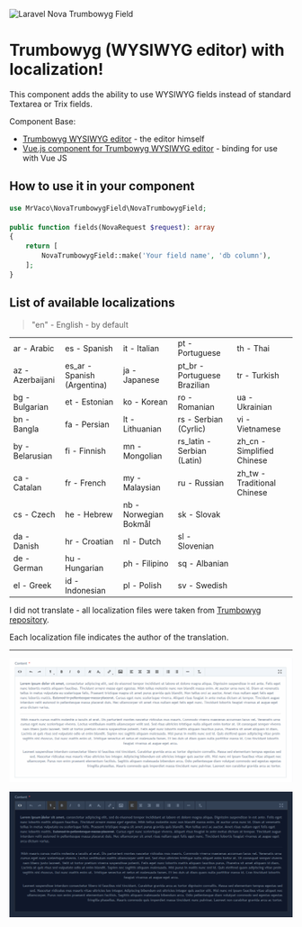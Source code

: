 ![Laravel Nova Trumbowyg Field](https://preview.dragon-code.pro/Laravel%20Nova/Trumbowyg%20Field.svg?preposition=for&pretty-title=0&github%5Brepository%5D=MrVACO%2FNovaTrumbowygField&mode=auto)

# Trumbowyg (WYSIWYG editor) with localization!

This component adds the ability to use WYSIWYG fields instead of standard Textarea or Trix fields.

Component Base:

- [Trumbowyg WYSIWYG editor](https://github.com/Alex-D/Trumbowyg) - the editor himself
- [Vue.js component for Trumbowyg WYSIWYG editor](https://github.com/ankurk91/vue-trumbowyg) - binding for use with Vue JS

## How to use it in your component

```php
use MrVaco\NovaTrumbowygField\NovaTrumbowygField;

public function fields(NovaRequest $request): array
{
    return [
        NovaTrumbowygField::make('Your field name', 'db column'),
    ];
}
```

## List of available localizations

> "en" - English - by default

|                  |                             |                       |                              |                             |
|------------------|-----------------------------|-----------------------|------------------------------|-----------------------------|
| ar - Arabic      | es - Spanish                | it - Italian          | pt - Portuguese              | th - Thai                   |
| az - Azerbaijani | es_ar - Spanish (Argentina) | ja - Japanese         | pt_br - Portuguese Brazilian | tr - Turkish                |
| bg - Bulgarian   | et - Estonian               | ko - Korean           | ro - Romanian                | ua - Ukrainian              |
| bn - Bangla      | fa - Persian                | lt - Lithuanian       | rs - Serbian (Cyrlic)        | vi - Vietnamese             |
| by - Belarusian  | fi - Finnish                | mn - Mongolian        | rs_latin - Serbian (Latin)   | zh_cn - Simplified Chinese  |
| ca - Catalan     | fr - French                 | my - Malaysian        | ru - Russian                 | zh_tw - Traditional Chinese |
| cs - Czech       | he - Hebrew                 | nb - Norwegian Bokmål | sk - Slovak                  |                             |
| da - Danish      | hr - Croatian               | nl - Dutch            | sl - Slovenian               |                             |
| de - German      | hu - Hungarian              | ph - Filipino         | sq - Albanian                |                             |
| el - Greek       | id - Indonesian             | pl - Polish           | sv - Swedish                 |                             |

I did not translate - all localization files were taken from [Trumbowyg repository](https://github.com/Alex-D/Trumbowyg/tree/develop/src/langs).

Each localization file indicates the author of the translation.

---

![Light theme](./screenshots/content_light.png)

![Dark theme](./screenshots/content_dark.png)
